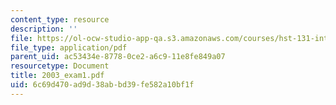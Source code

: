 ```yaml
---
content_type: resource
description: ''
file: https://ol-ocw-studio-app-qa.s3.amazonaws.com/courses/hst-131-introduction-to-neuroscience-fall-2005/6c69d470ad9d38abbd39fe582a10bf1f_2003_exam1.pdf
file_type: application/pdf
parent_uid: ac53434e-8778-0ce2-a6c9-11e8fe849a07
resourcetype: Document
title: 2003_exam1.pdf
uid: 6c69d470-ad9d-38ab-bd39-fe582a10bf1f
---
```

